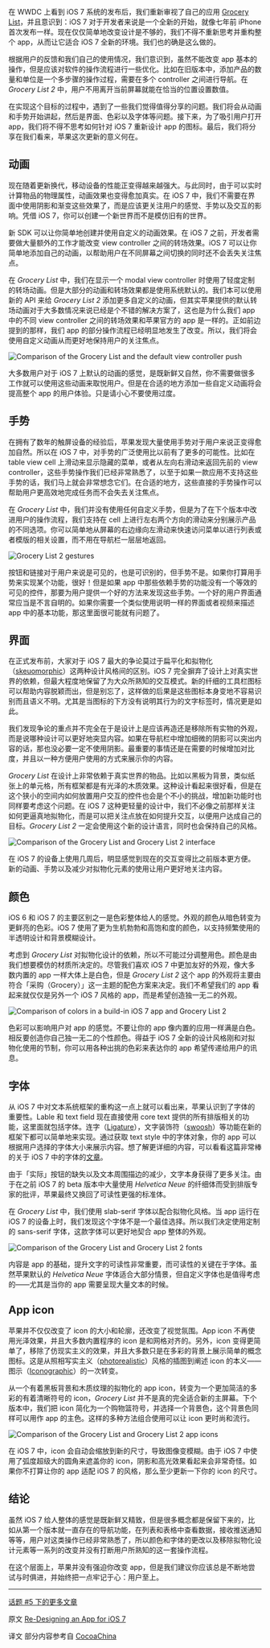 在 WWDC 上看到 iOS 7 系统的发布后，我们重新审视了自己的应用 [Grocery List](http://appstore.com/grocerylistpx)，并且意识到：iOS 7 对于开发者来说是一个全新的开始，就像七年前 iPhone 首次发布一样。现在仅仅简单地改变设计是不够的，我们不得不重新思考并重构整个 app，从而让它适合 iOS 7 全新的环境。我们也的确是这么做的。
 
根据用户的反馈和我们自己的使用情况，我们意识到，虽然不能改变 app 基本的操作，但是应该对软件的操作流程进行一些优化。比如在旧版本中，添加产品的数量和单位是一个多步骤的操作过程，需要在多个 controller 之间进行导航。在 *Grocery List 2* 中，用户不用离开当前屏幕就能在恰当的位置设置数值。
 
在实现这个目标的过程中，遇到了一些我们觉得值得分享的问题。我们将会从动画和手势开始讲起，然后是界面、色彩以及字体等问题。接下来，为了吸引用户打开 app，我们将不得不思考如何针对 iOS 7 重新设计 app 的图标。最后，我们将分享在我们看来，苹果这次更新的意义何在。


## 动画

现在随着更新换代，移动设备的性能正变得越来越强大。与此同时，由于可以实时计算物品的物理属性，动画效果也变得愈加真实。在 iOS 7 中，我们不需要在界面中使用阴影和渐变这些效果了，而是应该更关注用户的感觉、手势以及交互的影响。凭借 iOS 7，你可以创建一个新世界而不是模仿旧有的世界。

新 SDK 可以让你简单地创建并使用自定义的动画效果。在 iOS 7 之前，开发者需要做大量额外的工作才能改变 view controller 之间的转场效果。iOS 7 可以让你简单地添加自己的动画，以帮助用户在不同屏幕之间切换的同时还不会丢失关注焦点。
 
在 *Grocery List* 中，我们在显示一个 modal view controller 时使用了轻度定制的转场动画。但是大部分的动画和转场效果都是使用系统默认的。我们本可以使用新的 API 来给 *Grocery List 2* 添加更多自定义的动画，但其实苹果提供的默认转场动画对于大多数情况来说已经是个不错的解决方案了，这也是为什么我们 app 中的不同 view controller 之间的转场效果和苹果官方的 app 是一样的。正如前边提到的那样，我们 app 的部分操作流程已经明显地发生了改变。所以，我们将会使用自定义动画从而更好地保持用户的关注焦点。

<img alt="Comparison of the Grocery List and the default view controller push" src="http://img.objccn.io/issue-5/redesign-animations.gif">

大多数用户对于 iOS 7 上默认的动画的感觉，是既新鲜又自然，你不需要做很多工作就可以使用这些动画来取悦用户。但是在合适的地方添加一些自定义动画将会提高整个 app 的用户体验。只是请小心不要使用过度。

## 手势

在拥有了数年的触屏设备的经验后，苹果发现大量使用手势对于用户来说正变得愈加自然。所以在 iOS 7 中，对手势的广泛使用比以前有了更多的可能性。比如在 table view cell 上滑动来显示隐藏的菜单，或者从左向右滑动来返回先前的 view controller，这些手势操作我们已经非常熟悉了，以至于如果一款应用不支持这些手势的话，我们马上就会非常想念它们。在合适的地方，这些直接的手势操作可以帮助用户更高效地完成任务而不会失去关注焦点。

在 *Grocery List* 中，我们并没有使用任何自定义手势，但是为了在下个版本中改进用户的操作流程，我们支持在 cell 上进行左右两个方向的滑动来分别展示产品的不同选项。你可以简单地从屏幕的右边缘向左滑动来快速访问菜单以进行列表或者模版的相关设置，而不用在导航栏一层层地返回。

<img alt="Grocery List 2 gestures" src="http://img.objccn.io/issue-5/redesign-gestures.png">

按钮和链接对于用户来说是可见的，也是可识别的，但手势不是。如果你打算用手势来实现某个功能，很好！但是如果 app 中那些依赖手势的功能没有一个等效的可见的控件，那要为用户提供一个好的方法来发现这些手势。一个好的用户界面通常应当是不言自明的。如果你需要一个类似使用说明一样的界面或者视频来描述 app 中的基本功能，那这里面很可能就有问题了。

## 界面

在正式发布前，大家对于 iOS 7 最大的争论莫过于扁平化和拟物化（[skeuomorphic](http://zh.wikipedia.org/wiki/仿制品)）这两种设计风格间的区别。iOS 7 完全摒弃了设计上对真实世界的依赖，但最大程度地保留了为大众所熟知的交互模式。新的纤细的工具栏图标可以帮助内容脱颖而出，但是别忘了，这样做的后果是这些图标本身变地不容易识别而且语义不明。尤其是当图标的下方没有说明其行为的文字标签时，情况更是如此。

我们发现争论的重点并不完全在于是设计上是应该再造还是移除所有实物的外观，而是说哪种设计可以更好地突显内容。如果在导航栏中增加细微的阴影可以突出内容的话，那也没必要一定不使用阴影。最重要的事情还是在需要的时候增加对比度，并且以一种方便用户使用的方式来展示你的内容。
 
*Grocery List* 在设计上非常依赖于真实世界的物品。比如以黑板为背景，类似纸张上的单元格，所有框架都是有光泽的木质效果。这种设计看起来很好看，但是在这个狭小的空间内如何放置用户交互的控件也会是个不小的挑战，增加新功能时也同样要考虑这个问题。在 iOS 7 这种更轻量的设计中，我们不必像之前那样关注如何更逼真地拟物化，而是可以把关注点放在如何提升交互，以便用户达成自己的目标。*Grocery List 2* 一定会使用这个新的设计语言，同时也会保持自己的风格。

<img alt="Comparison of the Grocery List and Grocery List 2 interface" src="http://img.objccn.io/issue-5/redesign-interface.png">

在 iOS 7 的设备上使用几周后，明显感觉到现在的交互变得比之前版本更方便。新的动画、手势以及减少对拟物化元素的使用让用户更好地关注内容。

## 颜色

iOS 6 和 iOS 7 的主要区别之一是色彩整体给人的感觉。外观的颜色从暗色转变为更鲜亮的色彩。iOS 7 使用了更为生机勃勃和高饱和度的颜色，以支持频繁使用的半透明设计和背景模糊设计。

考虑到 *Grocery List* 对拟物化设计的依赖，所以不可能过分调整用色。颜色是由我们想要模仿的材质所决定的。尽管我们喜欢 iOS 7 中更加友好的外观，像大多数内置的 app 一样大体上是白色，但是 *Grocery List 2* 这个 app 的外观将主要由符合「采购（Grocery）」这一主题的配色方案来决定。我们不希望我们的 app 看起来就仅仅是另外一个 iOS 7 风格的 app，而是希望创造独一无二的外观。

<img alt="Comparison of colors in a build-in iOS 7 app and Grocery List 2" src="http://img.objccn.io/issue-5/redesign-colors.png">

色彩可以影响用户对 app 的感觉。不要让你的 app 像内置的应用一样满是白色。相反要创造你自己独一无二的个性颜色。得益于 iOS 7 全新的设计风格刚和对拟物化使用的节制，你可以用各种出挑的色彩来表达你的 app 希望传递给用户的讯息。

## 字体

从 iOS 7 中对文本系统框架的重构这一点上就可以看出来，苹果认识到了字体的重要性。Lable 和 text field 现在直接使用 core text 提供的所有排版相关的功能，这里面就包括字体。连字（[Ligature](http://zh.wikipedia.org/wiki/合字)），文字装饰符（[swoosh](http://baike.baidu.com/view/1155820.htm)）等功能在新的框架下都可以简单地来实现。通过获取 text style 中的字体对象，你的 app 可以根据用户选择的字体大小来展示内容。想了解更详细的内容，可以看看这篇非常棒的关于 iOS 7 中的字体的[文章](http://typographica.org/on-typography/beyond-helvetica-the-real-story-behind-fonts-in-ios-7/)。

由于「实际」按钮的缺失以及文本周围描边的减少，文字本身获得了更多关注。由于在之前 iOS 7 的 beta 版本中大量使用 *Helvetica Neue* 的纤细体而受到排版专家的批评，苹果最终又换回了可读性更强的标准体。

在 *Grocery List* 中，我们使用 slab-serif 字体以配合拟物化风格。当 app 运行在 iOS 7 的设备上时，我们发现这个字体不是一个最佳选择。所以我们决定使用定制的 sans-serif 字体，这款字体可以更好地契合 app 整体的外观。

<img alt="Comparison of the Grocery List and Grocery List 2 fonts" src="http://img.objccn.io/issue-5/redesign-fonts.png">

内容是 app 的基础，提升文字的可读性非常重要，而可读性的关键在于字体。虽然苹果默认的 *Helvetica Neue* 字体适合大部分情景，但自定义字体也是值得考虑的——尤其是当你的 app 需要呈现大量文本的时候。

## App icon

苹果并不仅仅改变了 icon 的大小和轮廓，还改变了视觉氛围。App icon 不再使用光泽效果，并且大多数内置程序的 icon 是和网格对齐的。另外，icon 变得更简单了，移除了仿现实主义的效果，并且大多数只是在多彩的背景上展示简单的概念图标。这是从照相写实主义（[photorealistic](http://en.wikipedia.org/wiki/Photorealism)）风格的插图到阐述 icon 的本义——图示（[Iconographic](http://en.wikipedia.org/wiki/Iconographic)）的一次转变。

从一个有着黑板背景和木质纹理的拟物化的 app icon，转变为一个更加简洁的多彩的有着清晰符号的 icon，*Grocery List* 并不是真的完全适合新的主屏幕。下个版本中，我们把 icon 简化为一个购物篮符号，并选择一个背景色，这个背景色同样可以用作 app 的主色。这样的多种方法组合使用可以让 icon 更时尚和流行。

<img alt="Comparison of the Grocery List and Grocery List 2 app icons" src="http://img.objccn.io/issue-5/redesign-app-icon.png">

在 iOS 7 中，icon 会自动会缩放到新的尺寸，导致图像变模糊。由于 iOS 7 中使用了弧度超级大的圆角来遮盖你的 icon，阴影和高光效果看起来会非常奇怪。如果你不打算让你的 app 适配 iOS 7 的风格，那么至少更新一下你的 icon 的尺寸。

## 结论

虽然 iOS 7 给人整体的感觉是既新鲜又精致，但是很多概念都是保留下来的，比如从第一个版本就一直存在的导航功能，在列表和表格中查看数据，接收推送通知等等，用户对这类操作已经非常熟悉了，所以颜色和字体的更改以及移除拟物化设计元素等一系列的改变并没有打断用户所熟知的这一套操作流程。

在这个层面上，苹果并没有强迫你改变 app，但是我们建议你应该总是不断地尝试与时俱进，并始终把一点牢记于心：用户至上。

---

[话题 #5 下的更多文章](http://objccn.io/issue-5)

原文 [Re-Designing an App for iOS 7](http://www.objc.io/issue-5/redesigning-for-ios-7.html)

译文 部分内容参考自 [CocoaChina](http://www.cocoachina.com)
